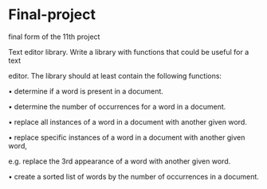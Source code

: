 # Final-project
final form of the 11th project 

Text editor library. Write a library with functions that could be useful for a text

editor. The library should at least contain the following functions:

• determine if a word is present in a document.

• determine the number of occurrences for a word in a document.

• replace all instances of a word in a document with another given word.

• replace specific instances of a word in a document with another given word,

e.g. replace the 3rd appearance of a word with another given word.

• create a sorted list of words by the number of occurrences in a document.
